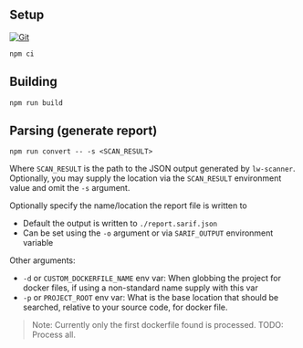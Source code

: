 ## Setup

[![Git](https://app.soluble.cloud/api/v1/public/badges/ed7e478d-2e59-4653-a751-fdd5a19fc56b.svg?orgId=547292756607)](https://app.soluble.cloud/repos/details/github.com/bidnessforb/sarif-integration?orgId=547292756607)  

`npm ci`

## Building

`npm run build`

## Parsing (generate report)

`npm run convert -- -s <SCAN_RESULT>`

Where `SCAN_RESULT` is the path to the JSON output generated by `lw-scanner`. Optionally, you may supply the location
via the `SCAN_RESULT` environment value and omit the `-s` argument.

Optionally specify the name/location the report file is written to

* Default the output is written to `./report.sarif.json`
* Can be set using the `-o` argument or via `SARIF_OUTPUT` environment variable



Other arguments:

* `-d` or `CUSTOM_DOCKERFILE_NAME` env var: When globbing the project for docker files, if using a non-standard name supply with this
    var
* `-p` or `PROJECT_ROOT` env var: What is the base location that should be searched, relative to your source code, for docker file.

>Note: Currently only the first dockerfile found is processed.  TODO: Process all.
